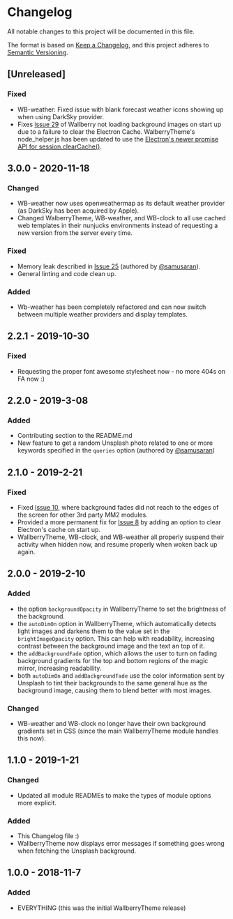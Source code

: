 # Changelog
All notable changes to this project will be documented in this file.

The format is based on [Keep a Changelog](https://keepachangelog.com/en/1.0.0/),
and this project adheres to [Semantic Versioning](https://semver.org/spec/v2.0.0.html).

## [Unreleased]
### Fixed
- WB-weather: Fixed issue with blank forecast weather icons showing up when using DarkSky provider.
- Fixes [issue 29](https://github.com/delightedCrow/WallberryTheme/issues/29) of Wallberry not loading background images on start up due to a failure to clear the Electron Cache. WalberryTheme's node_helper.js has been updated to use the [Electron's newer promise API for session.clearCache()](https://github.com/electron/electron/pull/17185).

## 3.0.0 - 2020-11-18
### Changed
- WB-weather now uses openweathermap as its default weather provider (as DarkSky has been acquired by Apple).
- Changed WalberryTheme, WB-weather, and WB-clock to all use cached web templates in their nunjucks environments instead of requesting a new version from the server every time.

### Fixed
- Memory leak described in [Issue 25](https://github.com/delightedCrow/WallberryTheme/issues/25) (authored by [@samusaran](https://github.com/samusaran)).
- General linting and code clean up.

### Added
- Wb-weather has been completely refactored and can now switch between multiple weather providers and display templates.

## 2.2.1 - 2019-10-30
### Fixed
- Requesting the proper font awesome stylesheet now - no more 404s on FA now :)

## 2.2.0 - 2019-3-08
### Added
- Contributing section to the README.md
- New feature to get a random Unsplash photo related to one or more keywords specified in the `queries` option (authored by [@samusaran](https://github.com/samusaran))

## 2.1.0 - 2019-2-21
### Fixed
- Fixed [Issue 10](https://github.com/delightedCrow/WallberryTheme/issues/10), where background fades did not reach to the edges of the screen for other 3rd party MM2 modules.
- Provided a more permanent fix for [Issue 8](https://github.com/delightedCrow/WallberryTheme/issues/8) by adding an option to clear Electron's cache on start up.
- WallberryTheme, WB-clock, and WB-weather all properly suspend their activity when hidden now, and resume properly when woken back up again.

## 2.0.0 - 2019-2-10
### Added
- the option `backgroundOpacity` in WallberryTheme to set the brightness of the background.
- the `autoDimOn` option in WallberryTheme, which automatically detects light images and darkens them to the value set in the `brightImageOpacity` option. This can help with readability, increasing contrast between the background image and the text an top of it.
- the `addBackgroundFade` option, which allows the user to turn on fading background gradients for the top and bottom regions of the magic mirror, increasing readability.
- both `autoDimOn` and `addBackgroundFade` use the color information sent by Unsplash to tint their backgrounds to the same general hue as the background image, causing them to blend better with most images.

### Changed
- WB-weather and WB-clock no longer have their own background gradients set in CSS (since the main WallberryTheme module handles this now).

## 1.1.0 - 2019-1-21
### Changed
- Updated all module READMEs to make the types of module options more explicit.

### Added
- This Changelog file :)
- WallberryTheme now displays error messages if something goes wrong when fetching the Unsplash background.

## 1.0.0 - 2018-11-7
### Added
- EVERYTHING (this was the initial WallberryTheme release)
